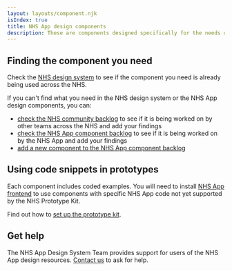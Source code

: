 ```yaml
---
layout: layouts/component.njk
isIndex: true
title: NHS App design components
description: These are components designed specifically for the needs of NHS App users. They are not yet in the NHS design system.
---
```


## Finding the component you need 

Check the [NHS design system](https://service-manual.nhs.uk/design-system) to see if the component you need is already being used across the NHS.

If you can't find what you need in the NHS design system or the NHS App design components, you can:

- [check the NHS community backlog](https://github.com/nhsuk/nhsuk-service-manual-community-backlog/projects/1) to see if it is being worked on by other teams across the NHS and add your findings
- [check the NHS App component backlog](https://github.com/orgs/nhsuk/projects/8) to see if it is being worked on by the NHS App and add your findings
- [add a new component to the NHS App component backlog](https://github.com/nhsuk/nhsapp-frontend/issues/new?assignees=&labels=&projects=&template=new_component_or_pattern.md&title=)

## Using code snippets in prototypes

Each component includes coded examples. You will need to install [NHS App frontend](/components/install-nhsapp-frontend-in-your-prototype) to use components with specific NHS App code not yet supported by the NHS Prototype Kit.

Find out how to [set up the prototype kit](https://nhsuk-prototype-kit.azurewebsites.net/docs).

## Get help

The NHS App Design System Team provides support for users of the NHS App design resources. [Contact us](/help-and-feedback/) to ask for help.
